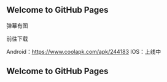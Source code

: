 ## Welcome to GitHub Pages

弹幕有图

前往下载

Android：https://www.coolapk.com/apk/244183
IOS：上线中

## Welcome to GitHub Pages
